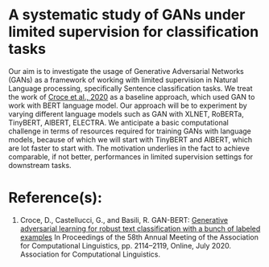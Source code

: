# A systematic study of GANs under limited supervision for classification tasks

Our aim is to investigate the usage of Generative Adversarial Networks (GANs) as a framework of working with limited supervision in Natural Language processing, specifically Sentence classification tasks. We treat the work of [Croce et al., 2020](https://aclanthology.org/2020.acl-main.191) as a baseline approach, which used GAN to work with BERT language model. Our approach will be to experiment by varying different language models such as GAN with XLNET, RoBERTa, TinyBERT, AlBERT, ELECTRA. We anticipate a basic computational challenge in terms of resources required for training GANs with language models, because of which we will start with TinyBERT and AlBERT, which are lot faster to start with. The motivation underlies in the fact to achieve comparable, if not better, performances in limited supervision settings for downstream tasks.


# Reference(s):
1. Croce, D., Castellucci, G., and Basili, R. GAN-BERT:
[Generative adversarial learning for robust text classification with a bunch of labeled examples](https://aclanthology.org/2020.acl-main.191) In Proceedings of the 58th Annual Meeting of the Association for Computational Linguistics, pp. 2114–2119, Online, July 2020. Association for Computational Linguistics. 

